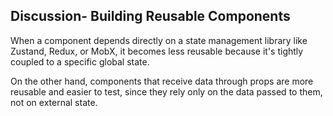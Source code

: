 ## Discussion- Building Reusable Components

When a component depends directly on a state management library like Zustand, Redux, or MobX, it becomes less reusable because it's tightly coupled to a specific global state.

On the other hand, components that receive data through props are more reusable and easier to test, since they rely only on the data passed to them, not on external state.
